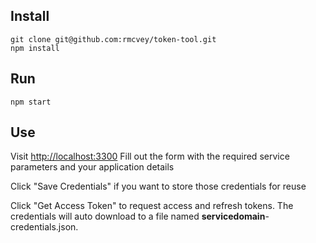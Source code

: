 ## Install
```
git clone git@github.com:rmcvey/token-tool.git
npm install
```

## Run
```
npm start
```

## Use
Visit [http://localhost:3300](http://localhost:3300)
Fill out the form with the required service parameters and your application details

Click "Save Credentials" if you want to store those credentials for reuse

Click "Get Access Token" to request access and refresh tokens. The credentials will auto download to a file named **servicedomain**-credentials.json.
